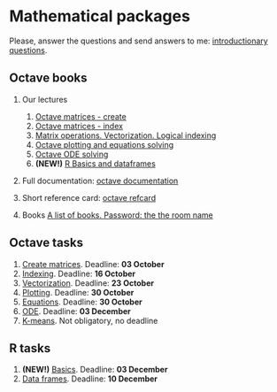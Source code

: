 # Mathematical packages

Please, answer the questions and send answers to me: [introductionary questions](form.html).

## Octave books


1. Our lectures
    1. [Octave matrices - create](http://nbviewer.jupyter.org/github/iposov/students-site/blob/master/18fall/mathematical_packages/octave1-matrices-create.ipynb)
    1. [Octave matrices - index](http://nbviewer.jupyter.org/github/iposov/students-site/blob/master/18fall/mathematical_packages/octave1-matrices-index.ipynb)
    1. [Matrix operations. Vectorization. Logical indexing](http://nbviewer.jupyter.org/github/iposov/students-site/blob/master/18fall/mathematical_packages/octave1-matrices-operations.ipynb)
    1. [Octave plotting and equations solving](http://nbviewer.jupyter.org/github/iposov/students-site/blob/master/18fall/mathematical_packages/8okt.ipynb)
    1. [Octave ODE solving](http://nbviewer.jupyter.org/github/iposov/students-site/blob/master/18fall/mathematical_packages/octave-ode.ipynb)
    1. **(NEW!)** [R Basics and dataframes](http://nbviewer.jupyter.org/github/iposov/students-site/blob/master/18fall/mathematical_packages/r.ipynb)

1. Full documentation: [octave documentation](https://octave.org/octave.pdf)
1. Short reference card: [octave refcard](https://web.ti.bfh.ch/~sha1/Octave/refcard-a4.pdf)
1. Books [A list of books. Password: the the room name](https://yadi.sk/d/jVorBlW1ANh_OA)

## Octave tasks
1. [Create matrices](octave-create-matrices.md). Deadline: __03 October__
1. [Indexing](octave-indexing.md). Deadline: __16 October__
1. [Vectorization](octave-vectorization.md). Deadline: __23 October__
1. [Plotting](octave-plotting.md). Deadline: __30 October__
1. [Equations](octave-equations.md). Deadline: __30 October__
1. [ODE](octave-ode.md). Deadline: __03 December__
1. [K-means](octave-kmeans.md). Not obligatory, no deadline

## R tasks
1. **(NEW!)** [Basics](r-basics.md). Deadline: __03 December__
1. [Data frames](r-data-frames.md). Deadline: __10 December__

